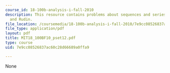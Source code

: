 ```yaml
---
course_id: 18-100b-analysis-i-fall-2010
description: This resource contains problems about sequences and series of functions
  and Rudin.
file_location: /coursemedia/18-100b-analysis-i-fall-2010/7e9cc08526837ac60c28d66689a0ffa9_MIT18_100BF10_pset12.pdf
file_type: application/pdf
layout: pdf
title: MIT18_100BF10_pset12.pdf
type: course
uid: 7e9cc08526837ac60c28d66689a0ffa9

---
```

None